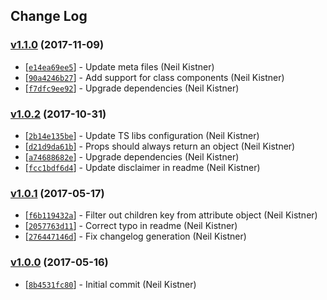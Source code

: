## Change Log

### [v1.1.0](https://github.com/wyze/preact-to-json/releases/tag/v1.1.0) (2017-11-09)

* [[`e14ea69ee5`](https://github.com/wyze/preact-to-json/commit/e14ea69ee5)] - Update meta files (Neil Kistner)
* [[`90a4246b27`](https://github.com/wyze/preact-to-json/commit/90a4246b27)] - Add support for class components (Neil Kistner)
* [[`f7dfc9ee92`](https://github.com/wyze/preact-to-json/commit/f7dfc9ee92)] - Upgrade dependencies (Neil Kistner)

### [v1.0.2](https://github.com/wyze/preact-to-json/releases/tag/v1.0.2) (2017-10-31)

* [[`2b14e135be`](https://github.com/wyze/preact-to-json/commit/2b14e135be)] - Update TS libs configuration (Neil Kistner)
* [[`d21d9da61b`](https://github.com/wyze/preact-to-json/commit/d21d9da61b)] - Props should always return an object (Neil Kistner)
* [[`a74688682e`](https://github.com/wyze/preact-to-json/commit/a74688682e)] - Upgrade dependencies (Neil Kistner)
* [[`fcc1bdf6d4`](https://github.com/wyze/preact-to-json/commit/fcc1bdf6d4)] - Update disclaimer in readme (Neil Kistner)

### [v1.0.1](https://github.com/wyze/preact-to-json/releases/tag/v1.0.1) (2017-05-17)

* [[`f6b119432a`](https://github.com/wyze/preact-to-json/commit/f6b119432a)] - Filter out children key from attribute object (Neil Kistner)
* [[`2057763d11`](https://github.com/wyze/preact-to-json/commit/2057763d11)] - Correct typo in readme (Neil Kistner)
* [[`276447146d`](https://github.com/wyze/preact-to-json/commit/276447146d)] - Fix changelog generation (Neil Kistner)

### [v1.0.0](https://github.com/wyze/preact-to-json/releases/tag/v1.0.0) (2017-05-16)

* [[`8b4531fc80`](https://github.com/wyze/preact-to-json/commit/8b4531fc80)] - Initial commit (Neil Kistner)
